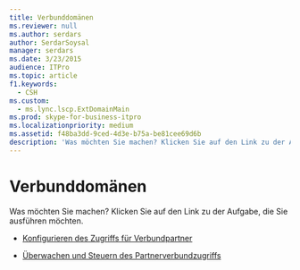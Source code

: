 ```yaml
---
title: Verbunddomänen
ms.reviewer: null
ms.author: serdars
author: SerdarSoysal
manager: serdars
ms.date: 3/23/2015
audience: ITPro
ms.topic: article
f1.keywords:
  - CSH
ms.custom:
  - ms.lync.lscp.ExtDomainMain
ms.prod: skype-for-business-itpro
ms.localizationpriority: medium
ms.assetid: f48ba3dd-9ced-4d3e-b75a-be81cee69d6b
description: 'Was möchten Sie machen? Klicken Sie auf den Link zu der Aufgabe, die Sie ausführen möchten.'
---
```


# <a name="federated-domains"></a>Verbunddomänen

Was möchten Sie machen? Klicken Sie auf den Link zu der Aufgabe, die Sie ausführen möchten.

- [Konfigurieren des Zugriffs für Verbundpartner](/previous-versions/office/lync-server-2013/lync-server-2013-configure-policies-to-control-federated-user-access)

- [Überwachen und Steuern des Partnerverbundzugriffs](/previous-versions/office/lync-server-2013/lync-server-2013-configure-support-for-allowed-external-domains)